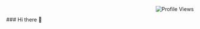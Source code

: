 <img src="https://komarev.com/ghpvc/?username=Ron-Chang&label=PROFILE+VIEWS" alt="Profile Views" align="right">
<h2 align="center"> </h2>
### Hi there 👋

<!--
**jamesl0724/jamesl0724** is a ✨ _special_ ✨ repository because its `README.md` (this file) appears on your GitHub profile.

Here are some ideas to get you started:

- 🔭 I’m currently working on ...
- 🌱 I’m currently learning ...
- 👯 I’m looking to collaborate on ...
- 🤔 I’m looking for help with ...
- 💬 Ask me about ...
- 📫 How to reach me: ...
- 😄 Pronouns: ...
- ⚡ Fun fact: ...
-->
